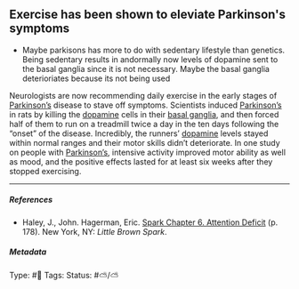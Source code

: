 ## Exercise has been shown to eleviate Parkinson's symptoms

* Maybe parkisons has more to do with sedentary lifestyle than genetics. Being sedentary results in andormally now levels of dopamine sent to the basal ganglia since it is not necessary. Maybe the basal ganglia deterioriates because its not being used

Neurologists are now recommending daily exercise in the early stages of [Parkinson’s]() disease to stave off symptoms. Scientists induced [Parkinson’s]() in rats by killing the [dopamine](Dopamine.md) cells in their [basal ganglia](Basal%20ganglia.md), and then forced half of them to run on a treadmill twice a day in the ten days following the “onset” of the disease. Incredibly, the runners’ [dopamine](Dopamine.md) levels stayed within normal ranges and their motor skills didn’t deteriorate. In one study on people with [Parkinson’s](), intensive activity improved motor ability as well as mood, and the positive effects lasted for at least six weeks after they stopped exercising.

---

##### References

* Haley, J., John. Hagerman, Eric. [Spark Chapter 6. Attention Deficit](Spark%20Chapter%206.%20Attention%20Deficit.md) (p. 178). New York, NY: *Little Brown Spark*.

##### Metadata

Type: #🔴 
Tags:
Status: #⛅️/⛅️
